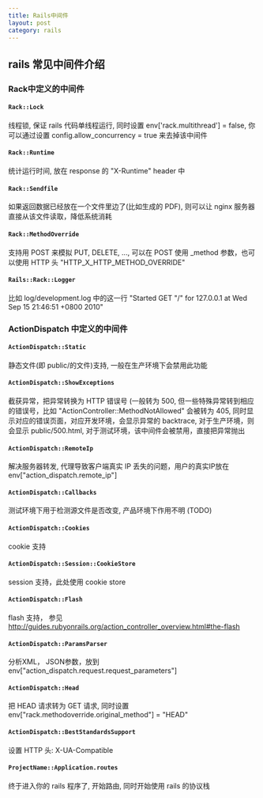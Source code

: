 ```yaml
---
title: Rails中间件
layout: post
category: rails
---
```


## rails 常见中间件介绍

### Rack中定义的中间件

#### `Rack::Lock`  
线程锁, 保证 rails 代码单线程运行, 同时设置 env['rack.multithread'] = false, 你可以通过设置 config.allow_concurrency = true 来去掉该中间件

#### `Rack::Runtime`
统计运行时间, 放在 response 的 "X-Runtime" header 中

#### `Rack::Sendfile`  
如果返回数据已经放在一个文件里边了(比如生成的 PDF), 则可以让 nginx 服务器直接从该文件读取，降低系统消耗

#### `Rack::MethodOverride`  
支持用 POST 来模拟 PUT, DELETE, ..., 可以在 POST 使用 _method 参数，也可以使用 HTTP 头 "HTTP_X_HTTP_METHOD_OVERRIDE"

#### `Rails::Rack::Logger`  
比如 log/development.log 中的这一行 "Started GET "/" for 127.0.0.1 at Wed Sep 15 21:46:51 +0800 2010"


### ActionDispatch 中定义的中间件

#### `ActionDispatch::Static`
静态文件(即 public/的文件)支持, 一般在生产环境下会禁用此功能

#### `ActionDispatch::ShowExceptions`
截获异常，把异常转换为 HTTP 错误号 (一般转为 500, 但一些特殊异常转到相应的错误号，比如 "ActionController::MethodNotAllowed" 会被转为 405, 同时显示对应的错误页面，对应开发环境，会显示异常的 backtrace, 对于生产环境，则会显示 public/500.html, 对于测试环境，该中间件会被禁用，直接把异常抛出

#### `ActionDispatch::RemoteIp`
解决服务器转发, 代理导致客户端真实 IP 丢失的问题，用户的真实IP放在 env["action_dispatch.remote_ip"]

#### `ActionDispatch::Callbacks`
测试环境下用于检测源文件是否改变, 产品环境下作用不明 (TODO)

#### `ActionDispatch::Cookies`
cookie 支持

#### `ActionDispatch::Session::CookieStore`
session 支持，此处使用 cookie store

#### `ActionDispatch::Flash`
flash 支持， 参见 http://guides.rubyonrails.org/action_controller_overview.html#the-flash

#### `ActionDispatch::ParamsParser`
分析XML， JSON参数，放到 env["action_dispatch.request.request_parameters"]

#### `ActionDispatch::Head`
把 HEAD 请求转为 GET 请求, 同时设置 env["rack.methodoverride.original_method"] = "HEAD"

#### `ActionDispatch::BestStandardsSupport`
设置 HTTP 头: X-UA-Compatible

#### `ProjectName::Application.routes`
终于进入你的 rails 程序了, 开始路由, 同时开始使用 rails 的协议栈
